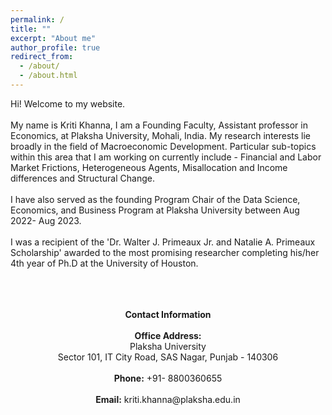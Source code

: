 ```yaml
---
permalink: /
title: ""
excerpt: "About me"
author_profile: true
redirect_from: 
  - /about/
  - /about.html
---
```


Hi! Welcome to my website.  <br />  <br /> 
My name is Kriti Khanna, I am a Founding Faculty, Assistant professor in Economics, at Plaksha University, Mohali, India. My research interests lie broadly in the field of Macroeconomic Development. Particular sub-topics within this area that I am working on currently include - Financial and Labor Market Frictions, Heterogeneous Agents, Misallocation and Income differences and Structural Change.  <br /> <br /> 
I have also served as the founding Program Chair of the Data Science, Economics, and Business Program at Plaksha University between Aug 2022- Aug 2023.  <br /> 
<br/> 
I was a recipient of the 'Dr. Walter J. Primeaux Jr. and Natalie A. Primeaux Scholarship' awarded to the most promising researcher completing his/her 4th year of Ph.D at the University of Houston.<br /> <br /> 
<br/> <br/> 
<div align="center">
<b>Contact Information </b> <br/> <br/> 
<b>Office Address:</b>  <br/> 
Plaksha University <br/> 
Sector 101, IT City Road, SAS Nagar, Punjab - 140306 <br/> <br/>  
<b>Phone:</b> +91- 8800360655 <br/> <br/> 
<b>Email:</b> kriti.khanna@plaksha.edu.in
</div>


